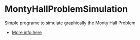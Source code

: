 # MontyHallProblemSimulation


Simple programe to simulate graphically the Monty Hall Problem

* [More info here](https://en.wikipedia.org/wiki/Monty_Hall_problem)
